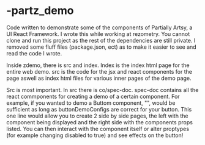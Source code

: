 # -partz_demo
Code written to demonstrate some of the components of Partially Artsy, a UI React Framework. I wrote this while working at rezometry. You cannot clone and run this project as the rest of the dependencies are still private. I removed some fluff files (package.json, ect) as to make it easier to see and read the code I wrote. 

Inside zdemo, there is src and index. Index is the index html page for the entire web demo. src is the code for the jsx and react components for the page aswell as index html files for various inner pages of the demo page.

Src is most important. In src there is co/spec-doc. spec-doc contains all the react commponents for creating a demo of a certain component. For example, if you wanted to demo a Buttom component, "<ComponentSpecDoc co={Button} specPath={buttonSpec} demoConfigs={buttonDemoConfigs}/>", would be sufficient as long as buttonDemoConfigs are correct for your button. This one line would allow you to create 2 side by side pages, the left with the component being displayed and the right side with the components props listed. You can then interact with the component itself or alter proptypes (for example changing disabled to true) and see effects on the button!

